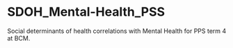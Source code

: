 # SDOH_Mental-Health_PSS

Social determinants of health correlations with Mental Health for PPS term 4 at BCM.
